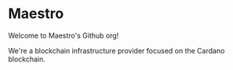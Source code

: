 # Maestro

Welcome to Maestro's Github org!

We're a blockchain infrastructure provider focused on the Cardano blockchain.
